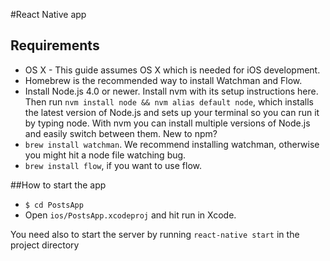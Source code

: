 #React Native app

## Requirements

* OS X - This guide assumes OS X which is needed for iOS development.
* Homebrew is the recommended way to install Watchman and Flow.
* Install Node.js 4.0 or newer.
  Install nvm with its setup instructions here. Then run `nvm install node && nvm alias default node`, which installs the latest version of Node.js and sets up your terminal so you can run it by typing node. With nvm you can install multiple versions of Node.js and easily switch between them.
  New to npm?
* `brew install watchman`. We recommend installing watchman, otherwise you might hit a node file watching bug.
* `brew install flow`, if you want to use flow.

##How to start the app
* `$ cd PostsApp`
* Open `ios/PostsApp.xcodeproj` and hit run in Xcode.

You need also to start the server by running `react-native start` in the project directory
